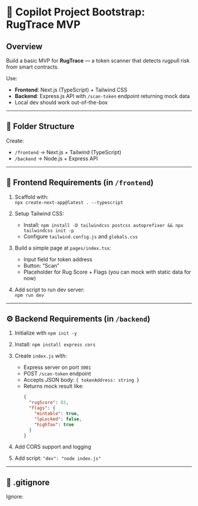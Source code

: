 # 🧠 Copilot Project Bootstrap: RugTrace MVP

## Overview

Build a basic MVP for **RugTrace** — a token scanner that detects rugpull risk from smart contracts.

Use:

- **Frontend**: Next.js (TypeScript) + Tailwind CSS
- **Backend**: Express.js API with `/scan-token` endpoint returning mock data
- Local dev should work out-of-the-box

---

## 📁 Folder Structure

Create:

- `/frontend` → Next.js + Tailwind (TypeScript)
- `/backend` → Node.js + Express API

---

## 🎨 Frontend Requirements (in `/frontend`)

1. Scaffold with:  
   `npx create-next-app@latest . --typescript`

2. Setup Tailwind CSS:
   - Install: `npm install -D tailwindcss postcss autoprefixer && npx tailwindcss init -p`
   - Configure `tailwind.config.js` and `globals.css`

3. Build a simple page at `pages/index.tsx`:
   - Input field for token address
   - Button: “Scan”
   - Placeholder for Rug Score + Flags (you can mock with static data for now)

4. Add script to run dev server:  
   `npm run dev`

---

## ⚙️ Backend Requirements (in `/backend`)

1. Initialize with `npm init -y`  
2. Install: `npm install express cors`
3. Create `index.js` with:
   - Express server on port `3001`
   - POST `/scan-token` endpoint
   - Accepts JSON body: `{ tokenAddress: string }`
   - Returns mock result like:
     ```json
     {
       "rugScore": 83,
       "flags": {
         "mintable": true,
         "lpLocked": false,
         "highTax": true
       }
     }
     ```

4. Add CORS support and logging  
5. Add script: `"dev": "node index.js"`

---

## 🔁 .gitignore

Ignore:
